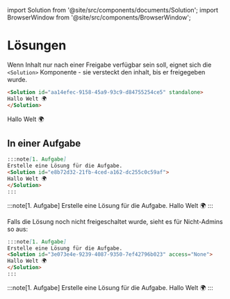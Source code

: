 import Solution from '@site/src/components/documents/Solution';
import BrowserWindow from '@site/src/components/BrowserWindow';

# Lösungen

Wenn Inhalt nur nach einer Freigabe verfügbar sein soll, eignet sich die `<Solution>` Komponente - sie versteckt den inhalt, bis er freigegeben wurde.

```md
<Solution id="aa14efec-9158-45a9-93c9-d84755254ce5" standalone>
Hallo Welt 🌍
</Solution>
```

<BrowserWindow>
<Solution id="aa14efec-9158-45a9-93c9-d84755254ce5" standalone>
Hallo Welt 🌍
</Solution>
</BrowserWindow>

## In einer Aufgabe

```md
:::note[1. Aufgabe]
Erstelle eine Lösung für die Aufgabe.
<Solution id="e8b72d32-21fb-4ced-a162-dc255c0c59af">
Hallo Welt 🌍
</Solution>
:::
```
<BrowserWindow>
:::note[1. Aufgabe]
Erstelle eine Lösung für die Aufgabe.
<Solution id="e8b72d32-21fb-4ced-a162-dc255c0c59af">
Hallo Welt 🌍
</Solution>
:::
</BrowserWindow>

Falls die Lösung noch nicht freigeschaltet wurde, sieht es für Nicht-Admins so aus:

```md
:::note[1. Aufgabe]
Erstelle eine Lösung für die Aufgabe.
<Solution id="3e073e4e-9239-4087-9350-7ef42796b023" access="None">
Hallo Welt 🌍
</Solution>
:::
```

<BrowserWindow>
:::note[1. Aufgabe]
Erstelle eine Lösung für die Aufgabe.
<Solution id="3e073e4e-9239-4087-9350-7ef42796b023" access="None">
Hallo Welt 🌍
</Solution>
:::
</BrowserWindow>